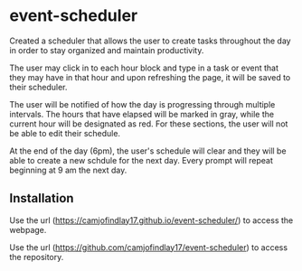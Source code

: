 # event-scheduler

Created a scheduler that allows the user to create tasks throughout the day in order to stay organized and maintain productivity.

The user may click in to each hour block and type in a task or event that they may have in that hour and upon refreshing the page, it will be saved to their scheduler. 

The user will be notified of how the day is progressing through multiple intervals. The hours that have elapsed will be marked in gray, while the current hour will be designated as red. For these sections, the user will not be able to edit their schedule.

At the end of the day (6pm), the user's schedule will clear and they will be able to create a new schdule for the next day. Every prompt will repeat beginning at 9 am the next day.

## Installation
Use the url (https://camjofindlay17.github.io/event-scheduler/) to access the webpage.

Use the url (https://github.com/camjofindlay17/event-scheduler) to access the repository.